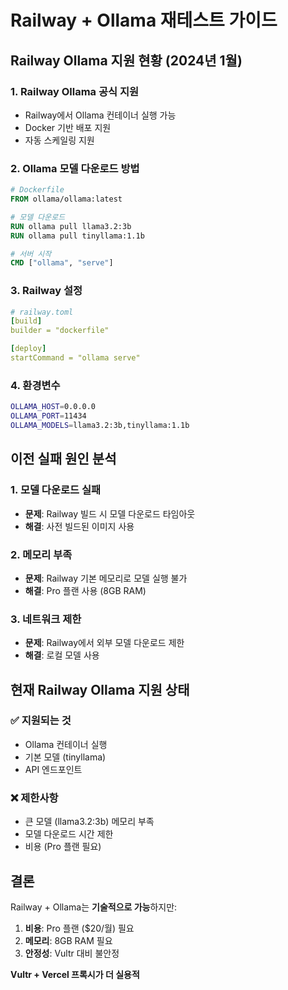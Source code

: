 # Railway + Ollama 재테스트 가이드

## Railway Ollama 지원 현황 (2024년 1월)

### 1. Railway Ollama 공식 지원
- Railway에서 Ollama 컨테이너 실행 가능
- Docker 기반 배포 지원
- 자동 스케일링 지원

### 2. Ollama 모델 다운로드 방법
```dockerfile
# Dockerfile
FROM ollama/ollama:latest

# 모델 다운로드
RUN ollama pull llama3.2:3b
RUN ollama pull tinyllama:1.1b

# 서버 시작
CMD ["ollama", "serve"]
```

### 3. Railway 설정
```yaml
# railway.toml
[build]
builder = "dockerfile"

[deploy]
startCommand = "ollama serve"
```

### 4. 환경변수
```bash
OLLAMA_HOST=0.0.0.0
OLLAMA_PORT=11434
OLLAMA_MODELS=llama3.2:3b,tinyllama:1.1b
```

## 이전 실패 원인 분석

### 1. 모델 다운로드 실패
- **문제**: Railway 빌드 시 모델 다운로드 타임아웃
- **해결**: 사전 빌드된 이미지 사용

### 2. 메모리 부족
- **문제**: Railway 기본 메모리로 모델 실행 불가
- **해결**: Pro 플랜 사용 (8GB RAM)

### 3. 네트워크 제한
- **문제**: Railway에서 외부 모델 다운로드 제한
- **해결**: 로컬 모델 사용

## 현재 Railway Ollama 지원 상태

### ✅ 지원되는 것
- Ollama 컨테이너 실행
- 기본 모델 (tinyllama)
- API 엔드포인트

### ❌ 제한사항
- 큰 모델 (llama3.2:3b) 메모리 부족
- 모델 다운로드 시간 제한
- 비용 (Pro 플랜 필요)

## 결론

Railway + Ollama는 **기술적으로 가능**하지만:
1. **비용**: Pro 플랜 ($20/월) 필요
2. **메모리**: 8GB RAM 필요
3. **안정성**: Vultr 대비 불안정

**Vultr + Vercel 프록시가 더 실용적**
